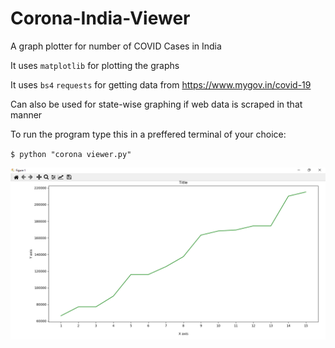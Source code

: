 # Corona-India-Viewer
A graph plotter for number of COVID Cases in India

It uses `matplotlib` for plotting the graphs

It uses `bs4` `requests` for getting data from https://www.mygov.in/covid-19

Can also be used for state-wise graphing if web data is scraped in that manner

To run the program type this in a preffered terminal of your choice:

`$ python "corona viewer.py"`

![Graph 30/6/2020](/figure1.png)